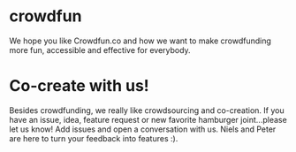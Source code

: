 # crowdfun

We hope you like Crowdfun.co and how we want to make crowdfunding more fun, accessible and effective for everybody. 

# Co-create with us!
Besides crowdfunding, we really like crowdsourcing and co-creation. If you have an issue, idea, feature request or new favorite hamburger joint...please let us know! Add issues and open a conversation with us. Niels and Peter are here to turn your feedback into features :).
